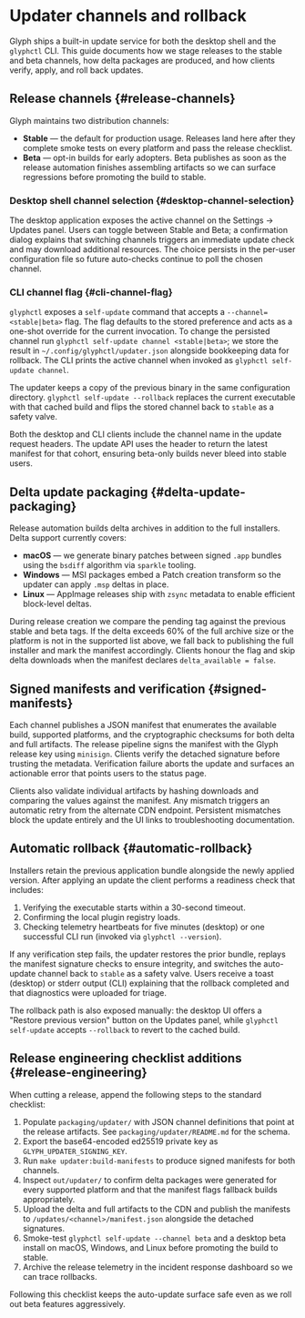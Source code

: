 # Updater channels and rollback

Glyph ships a built-in update service for both the desktop shell and the `glyphctl`
CLI. This guide documents how we stage releases to the stable and beta channels,
how delta packages are produced, and how clients verify, apply, and roll back
updates.

## Release channels {#release-channels}

Glyph maintains two distribution channels:

- **Stable** — the default for production usage. Releases land here after they
  complete smoke tests on every platform and pass the release checklist.
- **Beta** — opt-in builds for early adopters. Beta publishes as soon as the
  release automation finishes assembling artifacts so we can surface regressions
  before promoting the build to stable.

### Desktop shell channel selection {#desktop-channel-selection}

The desktop application exposes the active channel on the Settings → Updates
panel. Users can toggle between Stable and Beta; a confirmation dialog explains
that switching channels triggers an immediate update check and may download
additional resources. The choice persists in the per-user configuration file so
future auto-checks continue to poll the chosen channel.

### CLI channel flag {#cli-channel-flag}

`glyphctl` exposes a `self-update` command that accepts a
`--channel=<stable|beta>` flag. The flag defaults to the stored preference and
acts as a one-shot override for the current invocation. To change the persisted
channel run `glyphctl self-update channel <stable|beta>`; we store the result in
`~/.config/glyphctl/updater.json` alongside bookkeeping data for rollback. The
CLI prints the active channel when invoked as `glyphctl self-update channel`.

The updater keeps a copy of the previous binary in the same configuration
directory. `glyphctl self-update --rollback` replaces the current executable
with that cached build and flips the stored channel back to `stable` as a safety
valve.

Both the desktop and CLI clients include the channel name in the update request
headers. The update API uses the header to return the latest manifest for that
cohort, ensuring beta-only builds never bleed into stable users.

## Delta update packaging {#delta-update-packaging}

Release automation builds delta archives in addition to the full installers.
Delta support currently covers:

- **macOS** — we generate binary patches between signed `.app` bundles using the
  `bsdiff` algorithm via `sparkle` tooling.
- **Windows** — MSI packages embed a Patch creation transform so the updater can
  apply `.msp` deltas in place.
- **Linux** — AppImage releases ship with `zsync` metadata to enable efficient
  block-level deltas.

During release creation we compare the pending tag against the previous stable
and beta tags. If the delta exceeds 60% of the full archive size or the platform
is not in the supported list above, we fall back to publishing the full
installer and mark the manifest accordingly. Clients honour the flag and skip
delta downloads when the manifest declares `delta_available = false`.

## Signed manifests and verification {#signed-manifests}

Each channel publishes a JSON manifest that enumerates the available build,
supported platforms, and the cryptographic checksums for both delta and full
artifacts. The release pipeline signs the manifest with the Glyph release key
using `minisign`. Clients verify the detached signature before trusting the
metadata. Verification failure aborts the update and surfaces an actionable
error that points users to the status page.

Clients also validate individual artifacts by hashing downloads and comparing the
values against the manifest. Any mismatch triggers an automatic retry from the
alternate CDN endpoint. Persistent mismatches block the update entirely and the
UI links to troubleshooting documentation.

## Automatic rollback {#automatic-rollback}

Installers retain the previous application bundle alongside the newly applied
version. After applying an update the client performs a readiness check that
includes:

1. Verifying the executable starts within a 30-second timeout.
2. Confirming the local plugin registry loads.
3. Checking telemetry heartbeats for five minutes (desktop) or one successful
   CLI run (invoked via `glyphctl --version`).

If any verification step fails, the updater restores the prior bundle, replays
the manifest signature checks to ensure integrity, and switches the auto-update
channel back to `stable` as a safety valve. Users receive a toast (desktop) or
stderr output (CLI) explaining that the rollback completed and that diagnostics
were uploaded for triage.

The rollback path is also exposed manually: the desktop UI offers a "Restore
previous version" button on the Updates panel, while `glyphctl self-update`
accepts `--rollback` to revert to the cached build.

## Release engineering checklist additions {#release-engineering}

When cutting a release, append the following steps to the standard checklist:

1. Populate `packaging/updater/` with JSON channel definitions that point at the
   release artifacts. See `packaging/updater/README.md` for the schema.
2. Export the base64-encoded ed25519 private key as `GLYPH_UPDATER_SIGNING_KEY`.
3. Run `make updater:build-manifests` to produce signed manifests for both
   channels.
4. Inspect `out/updater/` to confirm delta packages were generated for every
   supported platform and that the manifest flags fallback builds appropriately.
5. Upload the delta and full artifacts to the CDN and publish the manifests to
   `/updates/<channel>/manifest.json` alongside the detached signatures.
6. Smoke-test `glyphctl self-update --channel beta` and a desktop beta install on
   macOS, Windows, and Linux before promoting the build to stable.
7. Archive the release telemetry in the incident response dashboard so we can
   trace rollbacks.

Following this checklist keeps the auto-update surface safe even as we roll out
beta features aggressively.
